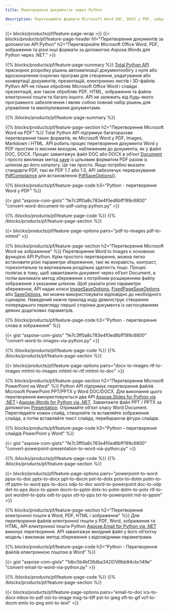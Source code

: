 ```yaml
---
title: Перетворення документів через Python  

description: Перетворюйте формати Microsoft Word DOC, DOCX у PDF, зображення тощо, а також слайди презентацій, повідомлення електронної пошти та 3D-зображення лише кількома рядками коду Python.
---
```


{{< blocks/products/pf/feature-page-wrap >}}
{{< blocks/products/pf/feature-page-header h1="Перетворення документів за допомогою API Python" h2="Перетворюйте Microsoft Office Word, PDF, зображення та різні інші формати за допомогою Aspose.Words для Python через .NET." >}}

{{% blocks/products/pf/feature-page-summary %}}
[Total Python API](https://products.aspose.com/total/python-net/) прискорює розробку рішень автоматизації документообігу з нуля або вдосконалення існуючих програм для створення, редагування або конвертації документів, презентацій, електронних листів і 3D-файлів.  Python API не тільки обробляє Microsoft Office Word і слайди презентацій, але також обробляє PDF, HTML, зображення та файли електронної пошти та багато іншого.  API не залежить від будь-якого програмного забезпечення і являє собою повний набір рішень для управління та маніпулювання документами.

{{% /blocks/products/pf/feature-page-summary  %}}

{{% blocks/products/pf/feature-page-section  h2="Перетворення Microsoft Word на PDF" %}}
Total Python API підтримує багаторазове перетворення таких форматів, як Microsoft Word у PDF, Images, Markdown і HTML.  API робить процес перетворення документа Word у PDF простим із якісним виходом, наближеним до документа, як у файлі DOC, DOCX.  Процес завантажує файл DOC або DOCX в об’єкт [Document](https://reference.aspose.com/words/python-net/aspose.words/document/) і просто викликає метод [save](https://reference.aspose.com/words/python-net/aspose.words/document/save/) із цільовим форматом PDF разом із шляхом до його каталогу.  Це так просто. Якщо потрібно вказати стандарти PDF, такі як PDF 1.7 або 1.5, API забезпечує перерахування [PdfComplaince](https://reference.aspose.com/words/python-net/aspose.words.saving/pdfcompliance/) для встановлення [PdfSaveOptions()](https://reference.aspose.com/words/python-net/aspose.words.saving/pdfsaveoptions/).  

{{% blocks/products/pf/feature-page-code h3="Python - перетворення Word у PDF" %}}

{{< gist "aspose-com-gists" "fe7c3ff0a8c783e4f0ed6bff199c6800" "convert-word-document-to-pdf-using-python.py" >}}

{{% /blocks/products/pf/feature-page-code  %}}
{{% /blocks/products/pf/feature-page-section %}}

{{< blocks/products/pf/feature-page-options pairs="pdf-to-images pdf-to-mhtml" >}}

{{% blocks/products/pf/feature-page-section  h2="Перетворення Microsoft Word на зображення" %}}
Перетворення Word to Images є основною функцією API Python. Крім простого перетворення, можна легко встановити різні параметри збереження, такі як яскравість, контраст, горизонтальна та вертикальна роздільна здатність тощо.  Процес полягає в тому, щоб завантажити документ через об’єкт Document, а потім викликати метод збереження з потрібним розширенням файлу зображення з указаним шляхом.  Щоб указати різні параметри збереження, API надає класи [ImageSaveOptions](https://reference.aspose.com/words/python-net/aspose.words.saving/imagesaveoptions/), [FixedPageSaveOptions](https://reference.aspose.com/words/python-net/aspose.words.saving/fixedpagesaveoptions/) або [SaveOptions](https://reference.aspose.com/words/python-net/aspose.words.saving/saveoptions/), які можна використовувати відповідно до необхідного сценарію.  Наведений нижче приклад коду демонструє створення попереднього перегляду першої сторінки документа із застосуванням деяких додаткових параметрів.

{{% blocks/products/pf/feature-page-code h3="Python - перетворення слова в зображення" %}}

{{< gist "aspose-com-gists" "fe7c3ff0a8c783e4f0ed6bff199c6800" "convert-word-to-images-via-python.py" >}}

{{% /blocks/products/pf/feature-page-code  %}}
{{% /blocks/products/pf/feature-page-section %}}

{{< blocks/products/pf/feature-page-options pairs="docx-to-images rtf-to-images mhtml-to-images mhtml-to-rtf mhtml-to-doc" >}}

{{% blocks/products/pf/feature-page-section  h2="Перетворення Microsoft PowerPoint на Word" %}}
Python API підтримує перетворення файлів Microsoft PowerPoint PPT/PPTX у Word DOC/DOCX. Для виконання цього перетворення використовуються два API [Aspose.Slides for Python via .NET](https://products.aspose.com/slides/python-net/) і [Aspose.Words for Python via .NET](https://products.aspose.com/words/python-net/).  Завантажте файл PPT / PPTX за допомогою [Presentation](https://reference.aspose.com/slides/python-net/aspose.slides/presentation/). Отримайте об’єкт класу Word Document.  Переглядайте кожен слайд, створюйте та вставляйте зображення слайда, а потім вставляйте текст слайда, перебираючи фігури слайдів.

{{% blocks/products/pf/feature-page-code h3="Python – перетворення слайдів PowerPoint у Word" %}}

{{< gist "aspose-com-gists" "fe7c3ff0a8c783e4f0ed6bff199c6800" "convert-powerpoint-presentation-to-word-via-python.py" >}}

{{% /blocks/products/pf/feature-page-code  %}}
{{% /blocks/products/pf/feature-page-section %}}

{{< blocks/products/pf/feature-page-options pairs="powerpoint-to-word ppsx-to-doc pptx-to-docx ppt-to-docm pot-to-dotx potx-to-dotm potm-to-rtf pptm-to-word pps-to-docx odp-to-doc word-to-powerpoint doc-to-odp dot-to-pps docx-to-ppsm docm-to-pptm dotx-to-potm dotm-to-potx rtf-to-pot wordml-to-pptx odt-to-ppsx ott-to-pps txt-to-powerpoint md-to-ppsm" >}}

{{% blocks/products/pf/feature-page-section  h2="Перетворення електронної пошти в Word, PDF, HTML і зображення" %}}
Для перетворення файлів електронної пошти у PDF, Word, зображення та HTML, API електронної пошти Python [Aspose.Email for Python via .NET](https://products.aspose.com/email/python-net/) виконує перетворення.  API завантажує вихідний файл у його об’єктну модель і викликає метод збереження з відповідними параметрами.  

{{% blocks/products/pf/feature-page-code h3="Python - Перетворення файлів електронною поштою в Word" %}}

{{< gist "aspose-com-gists" "1dbc5b4bf28dba34207d9bb94cbc149e" "convert-email-to-word-via-python.py" >}}

{{% /blocks/products/pf/feature-page-code  %}}
{{% /blocks/products/pf/feature-page-section %}}

{{< blocks/products/pf/feature-page-options pairs="email-to-doc ics-to-docx mbox-to-pdf ost-to-image msg-to-tiff pst-to-jpeg oft-to-gif vcf-to-docm emlx-to-png eml-to-text" >}}